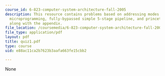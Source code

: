 ```yaml
---
course_id: 6-823-computer-system-architecture-fall-2005
description: This resource contains problems based on addressing modes on MIPS ISA,
  microprogramming, fully-bypassed simple 5-stage pipeline, and princeton architecture
  along with the appendix.
file_location: /coursemedia/6-823-computer-system-architecture-fall-2005/e88ac11ca2b7623b3aafa663fe15cbb2_quiz1.pdf
file_type: application/pdf
layout: pdf
title: quiz1.pdf
type: course
uid: e88ac11ca2b7623b3aafa663fe15cbb2

---
```

None